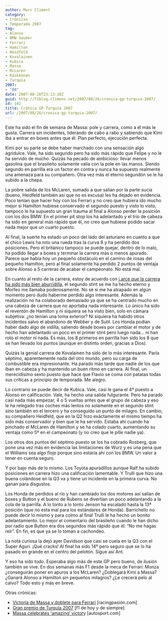 ```yaml
---
author: Marc Climent
category:
- Crónicas
- Temporada 2007
tag:
- Alonso
- BMW Sauber
- Ferrari
- Hamilton
- Heidfeld
- Kovalainen
- Kubica
- Massa
- McLaren
- Räikkönen
- Turquía
2007:
- "08"
date: 2007-08-26T23:13:18Z
guid: http://f1blog.climens.net/2007/08/26/cronica-gp-turquia-2007/
id: 142
title: Crónica GP Turquía 2007
url: /2007/08/26/cronica-gp-turquia-2007/
---
```


Este ha sido el fin de semana de Massa: pole y carrera, como a él más le gusta. Carrera sin incidentes, liderando de cabo a rabo y sabiendo que Kimi iba a entrar en boxes antes que él. Plan perfecto, ejecución perfecta.

Kimi por su parte se debe haber marchado con una sensación algo agridulce. Vale, ha sido segundo pero ha sido más rápido que Felipe y no le ha servido de mucho. Quizás ha pecado de ambicioso: llevar menos gasolina que el brasileño solamente valía con la pole en las manos. Siendo segundo en parrilla era un factor en contra y nunca ha supuesto realmente una amenaza para su compañero. Otra vez más el eterno segundón se le ha subido a la chepa.

La pobre salida de los McLaren, sumado a que salían por la parte sucia (bueno, Heidfeld también así que no es excusa) les ha dejado en evidencia. Poco tenían que hacer hoy con los Ferrari y no creo que hubiera ido mucho mejor si Hamilton hubiese conservado el segundo puesto y visto lo visto, tampoco le ha supuesto un gran trauma al final a Alonso perder la posición con los dos BMW. En el primer pit stop los ha adelantado y el trío de cabeza ha sido en general más rápido que él, no creo que hubiese podido sacar nada mejor que un cuarto puesto.

Al final, la suerte ha estado un poco del lado del asturiano en cuanto a que el chico Lewis ha roto una rueda tras la curva 8 y ha perdido dos posiciones. Pero el británico tampoco se puede quejar, dentro de lo malo, ha podido llegar a boxes y terminar la carrera más o menos apurado. Parece que había hoy un pequeño obstáculo en el camino de rosas del pequeño Hamilton, pero al final solamente ha perdido 2 puntos de ventaja sobre Alonso a 5 carreras de acabar el campeonato. No está mal.

En cuanto al resto de la carrera, estoy de acuerdo con [j.arce que la carrera ha sido más bien aburridilla](http://f1dehoyydesiempre.blogspot.com/2007/08/gran-premio-de-turqua-2007.html), el segundo stint se me ha hecho eterno y Morfeo me llamaba poderosamente. No sé si me ha atrapado en algún momento pero dudo haberme perdido algo interesante. Además la realización no ha colaborado demasiado ya que se ha centrado mucho en una cabeza de carrera que no aportaba nada interesante. Lo único ha sido el reventón de Hamilton y ni siquiera se ha visto bien, solo en cámara subjetiva: ¿no tenían una toma exterior? Ni siquiera ha habido otros incidentes salvo el abandono de Webber y de Sutil. Los Honda podían haber dado algo de vidilla, saliendo desde boxes por cambiar el motor y de hecho han adelantado un poco en el primer stint pero luego nada&#8230; ni han roto el motor ni nada. Es más, los 8 primeros en parrilla han sido los 8 que se han llevado los puntos (aunque en distinto orden, gracias a Dios).

Quizás la genial carrera de Kovalainen ha sido de lo más interesante. Paría séptimo, aparentemente nada del otro mundo, pero su carga de combustible era impresionante. Ha parado más tarde que nadie de los que iban en cabeza y ha mantenido un buen ritmo en carrera. Al final, un merecidísimo sexto puesto que hace que Flavio se coma con patatas todas sus críticas a principio de temporada. Me alegro.

Lo contrario se puede decir de Kubica. Vale, casi le gana el 4º puesto a Alonso en calificación. Vale, ha hecho una salida fulgurante. Pero ha parado casi nada más empezar, 4 o 5 vueltas antes que el grupo de cabeza y eso le ha relegado tras coches más lentos no solamente en el segundo stint sino también en el tercero y ha conseguido un punto de milagro. En cambio, su compañero Heidfeld, que en la Q2 hizo exáctamente el mismo tiempo ha sido más conservador y bien que le ha servido. Estaba ahí cuando ha pinchado el McLaren de Hamilton y se ha colado cuarto, aumentando su ventaja como 5º en el campeonato (y no creo que le pille nadie ya).

Los otros dos puntos del séptimo puesto se los ha cobrado Rosberg, que pone una vez más en evidencia las limitaciones de Wurz y es una pena que el Williams sea algo flojo porque sino estaría ahí con los BMW. Un valor a tener en cuenta seguro.

Y por bajo más de lo mismo. Los Toyota apuradillos aunque Ralf ha subido posiciones en carrera hizo una calificación lamentable. Y Trulli que hizo una buena colándose en la Q3 va y tiene un incidente en la primera curva. No ganan para disgustos.

Los Honda de perdidos al río y han cambiado los dos motores así salían de boxes y Button y el bueno de Rubens se divertían un poco adelantando a la cola de la parrilla. A lo tonto a lo tonto Jenson ha escalado hasta la 13ª posición (que no esta mal para los estándares de Honda). Barrichello no puede decir lo mismo y para colmo al final Trulli le ha hecho un bonito adelantamiento. Lo mejor el comentario del brasileño cuando le han dicho por radio que Button era dos segundos más rápido que él: &#8220;No me hagas reír&#8221;. En fin, es que ya se lo toman a cachondeo.

La nota curiosa la dejó ayer Davidson que casi se cuela en la Q3 con el Super Aguri. ¡Qué cracks! Al final ha sido 14º pero seguro que se lo ha pasado en grande en el centro del pelotón. Sigue así Ant.

Y eso ha sido todo. Esperaba algo más de este GP pero bueno, de ilusión también se vive. En dos semanas más F1 desde la meca de Ferrari: Monza ¿conseguirán poner en apuros a los McLaren? ¿Doblegará Kimi a Massa? ¿Ganará Alonso a Hamilton sin pequeños milagros? ¿Le crecerá pelo al calvo? Todo esto y más en breve.

Otras crónicas:

  * [Victoria de Massa y doblete para Ferrari](https://www.motorpasion.com/formula1/victoria-de-massa-y-doblete-para-ferrari) [racingpasión.com]
  * [Gran premio de Turquía 2007](http://f1dehoyydesiempre.blogspot.com/2007/08/gran-premio-de-turqua-2007.html) [f1 de hoy y de siempre]
  * [Massa celebrates &#8216;amazing&#8217; victor](http://www.autosport.com/news/report.php/id/61808)y [autosport.com]